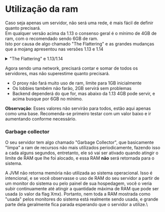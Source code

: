 # Utilização da ram

Caso seja apenas um servidor, não será uma rede, é mais fácil de definir quanto precisará.\
Em qualquer versão acima da 1.13 o consenso geral é o mínimo de 4GB de ram, com o recomendado sendo 6GB de ram.\
Isto por causa de algo chamado "The Flattering" e as grandes mudanças que a mojang apresentou nas versões 1.13 e 1.14

<details>

<summary>"The Flattering" e 1.13/1.14</summary>

**`1.12 -> 1.13`** foi uma grande mudança por causa do "[Flattering](https://minecraft.fandom.com/wiki/Java\_Edition\_1.13/Flattening)". A Mojang também começou a trabalhar para tornar a geração de chunks async, mas md\_5 reverteu suas alterações para sincronizá-los novamente. O desempenho da 1.13 não era bom até que a Aikar fez sua própria implementação de chunks async que era muito mais rápido que a 1.12 (você poderia gerar novas chunks no sistema da 1.13 da Aikar mais rápido do que a 1.12 poderia carregar chunks pré-geradas).

**`1.13 -> 1.14`** foi o maior caos porque Mojang reverteu as chunks async e decidiu refazer todo o sistema de geração de chunks. Isso foi completamente fracassado porque a Microsoft os pressionou a trabalhar em Villagers/Pillagers para obter paridade de recursos com Bedrock. Eles não tiveram tempo suficiente para fazer as duas coisas, então ambas acabaram falhando. Como os ticks de entidade são baseados em ticks de chunks, todo o jogo foi terrivelmente lento.

Cada atualização desde então tem sido uma mistura de novos blocos/entidades e correções de desempenho daquela bagunça 1.14. Infelizmente, nem tudo pode ser atualizações de desempenho porque a Microsoft ainda oferece paridade de recursos com o Bedrock, então o tempo dos desenvolvedores ainda está dividido.

</details>

Agora sendo uma network, precisará contar e somar de todos os servidores, mas não superestime quanto precisará.

* O proxy não fará muito uso de ram, limite para 1GB inicialmente
* Os lobbies também não farão, 2GB servirá sem problemas
* Backend dependerá do que for, mas abaixo da 1.13 4GB pode servir, e acima busque por 6GB no mínimo.

**Observação**: Esses valores não servirão para todos, estão aqui apenas como uma base. Recomenda-se primeiro testar com um valor baixo e ir aumentando conforme necessário.

### Garbage collector

O seu servidor tem algo chamado "Garbage Collector", que basicamente "limpa" a ram de recursos não mais utilizados periodicamente, fazendo isso a cada alguns segundos, entretanto, ele só vai ser ativado quando atingir o limite de RAM que lhe foi alocado, e essa RAM **não** será retornada para o sistema.

A JVM não retorna memória não utilizada ao sistema operacional. Isso é intencional, e se você observasse o uso de RAM do seu servidor a partir de um monitor do sistema ou pelo painel de sua hospedagem, você o veria subir continuamente até atingir a quantidade máxima de RAM que pode ser usada (o valor da flag Xmx). Portanto, nem toda a RAM mostrada como "usada" pelos monitores do sistema está realmente sendo usada, e grande parte dela geralmente fica parada esperando que o servidor a utilize.\
